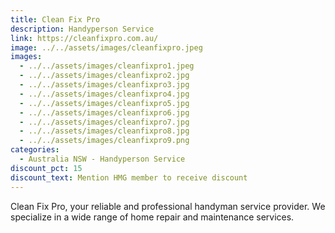 ```yaml
---
title: Clean Fix Pro
description: Handyperson Service
link: https://cleanfixpro.com.au/
image: ../../assets/images/cleanfixpro.jpeg
images:
  - ../../assets/images/cleanfixpro1.jpeg
  - ../../assets/images/cleanfixpro2.jpg
  - ../../assets/images/cleanfixpro3.jpg
  - ../../assets/images/cleanfixpro4.jpg
  - ../../assets/images/cleanfixpro5.jpg
  - ../../assets/images/cleanfixpro6.jpg
  - ../../assets/images/cleanfixpro7.jpg
  - ../../assets/images/cleanfixpro8.jpg
  - ../../assets/images/cleanfixpro9.png
categories:
  - Australia NSW - Handyperson Service
discount_pct: 15
discount_text: Mention HMG member to receive discount
---
```

Clean Fix Pro, your reliable and professional handyman service provider. We specialize in a wide range of home repair and maintenance services.
